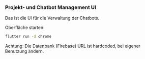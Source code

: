 ### Projekt- und Chatbot Management UI
Das ist die UI für die Verwaltung der Chatbots.

Oberfläche starten:

```bash
flutter run -d chrome
```
Achtung: Die Datenbank (Firebase) URL ist hardcoded, bei eigener Benutzung ändern.

